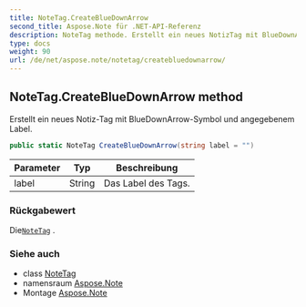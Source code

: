 ```yaml
---
title: NoteTag.CreateBlueDownArrow
second_title: Aspose.Note für .NET-API-Referenz
description: NoteTag methode. Erstellt ein neues NotizTag mit BlueDownArrowSymbol und angegebenem Label.
type: docs
weight: 90
url: /de/net/aspose.note/notetag/createbluedownarrow/
---
```

## NoteTag.CreateBlueDownArrow method

Erstellt ein neues Notiz-Tag mit BlueDownArrow-Symbol und angegebenem Label.

```csharp
public static NoteTag CreateBlueDownArrow(string label = "")
```

| Parameter | Typ | Beschreibung |
| --- | --- | --- |
| label | String | Das Label des Tags. |

### Rückgabewert

Die[`NoteTag`](../) .

### Siehe auch

* class [NoteTag](../)
* namensraum [Aspose.Note](../../notetag/)
* Montage [Aspose.Note](../../../)



